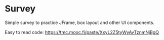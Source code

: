 # Survey

Simple survey to practice JFrame, box layout and other UI components.

Easy to read code: https://tmc.mooc.fi/paste/XxyL2Z5tyWyAvTznmNjBgQ
